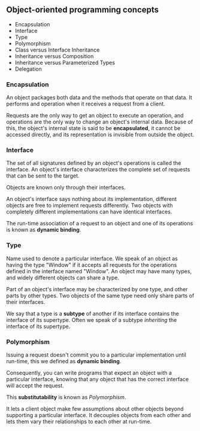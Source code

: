 ## Object-oriented programming concepts

* Encapsulation
* Interface
* Type
* Polymorphism
* Class versus Interface Inheritance
* Inheritance versus Composition
* Inheritance versus Parameterized Types
* Delegation

### Encapsulation

An object packages both data and the methods that operate on that data. It performs
and operation when it receives a request from a client.

Requests are the only way to get an object to execute an operation, and operations
are the only way to change an object's internal data. Because of this, the object's
internal state is said to be __encapsulated__, it cannot be accessed directly, and its
representation is invisible from outside the object.

### Interface

The set of all signatures defined by an object's operations is called the interface.
An object's interface characterizes the complete set of requests that can be sent
to the target.

Objects are known only through their interfaces.

An object's interface says nothing about its implementation, different objects
are free to implement requests differently. Two objects with completely different
implementations can have identical interfaces.

The run-time association of a request to an object and one of its operations
is known as __dynamic binding__.

### Type

Name used to denote a particular interface. We speak of an object as having the type
"Window" if it accepts all requests for the operations defined in the interface named
"Window". An object may have many types, and widely different objects can share a type.

Part of an object's interface may be characterized by one type, and other parts by
other types. Two objects of the same type need only share parts of their interfaces.

We say that a type is a __subtype__ of another if its interface contains the interface
of its supertype. Often we speak of a subtype _inheriting_ the interface of its supertype.

### Polymorphism

Issuing a request doesn't commit you to a particular implementation until run-time,
this we defined as __dynamic binding__.

Consequently, you can write programs that expect an object with a particular interface,
knowing that any object that has the correct interface will accept the request.

This __substitutability__ is known as _Polymorphism_.

It lets a client object make few assumptions about other objects beyond
supporting a particular interface. It decouples objects from each other and lets
them vary their relationships to each other at run-time.
